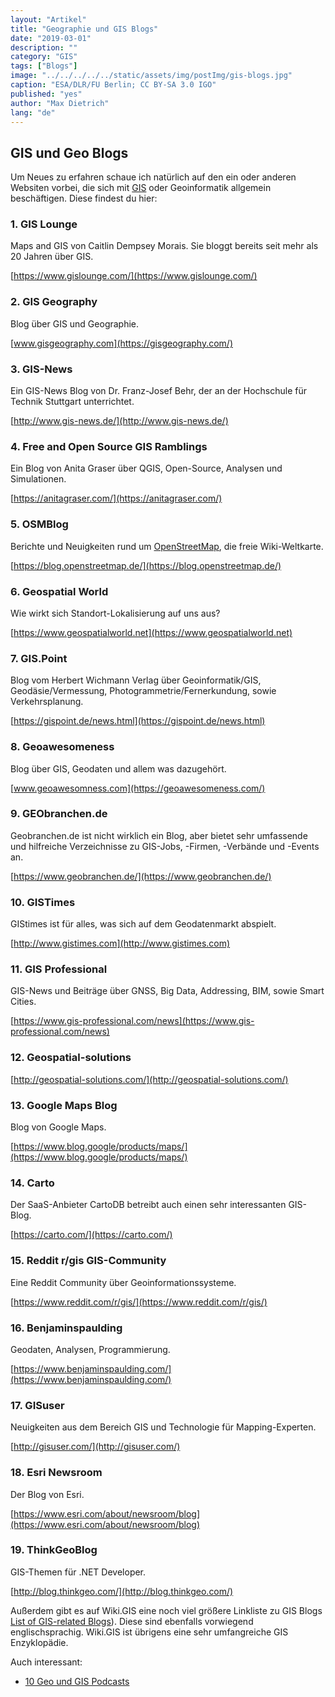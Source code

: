 ```yaml
---
layout: "Artikel"
title: "Geographie und GIS Blogs"
date: "2019-03-01"
description: ""
category: "GIS"
tags: ["Blogs"]
image: "../../../../../static/assets/img/postImg/gis-blogs.jpg"
caption: "ESA/DLR/FU Berlin; CC BY-SA 3.0 IGO"
published: "yes"
author: "Max Dietrich"
lang: "de"
---
```


## [](#gis-und-geo-blogs)GIS und Geo Blogs

Um Neues zu erfahren schaue ich natürlich auf den ein oder anderen Websiten vorbei, die sich mit [GIS](/gis/was-ist-gis "Was ist GIS?") oder Geoinformatik allgemein beschäftigen. Diese findest du hier:

### [](#1-gis-lounge)1\. GIS Lounge

Maps and GIS von Caitlin Dempsey Morais. Sie bloggt bereits seit mehr als 20 Jahren über GIS.

[https://www.gislounge.com/](https://www.gislounge.com/)

### [](#2-gis-geography)2\. GIS Geography

Blog über GIS und Geographie.

[www.gisgeography.com](https://gisgeography.com/)

### [](#3-gis-news)3\. GIS-News

Ein GIS-News Blog von Dr. Franz-Josef Behr, der an der Hochschule für Technik Stuttgart unterrichtet.

[http://www.gis-news.de/](http://www.gis-news.de/)

### [](#4-free-and-open-source-gis-ramblings)4\. Free and Open Source GIS Ramblings

Ein Blog von Anita Graser über QGIS, Open-Source, Analysen und Simulationen.

[https://anitagraser.com/](https://anitagraser.com/)

### [](#5-osmblog)5\. OSMBlog

Berichte und Neuigkeiten rund um [OpenStreetMap](http://openstreetmap.de), ​die freie Wiki-Weltkarte.

[https://blog.openstreetmap.de/](https://blog.openstreetmap.de/)

### [](#6-geospatial-world)6\. Geospatial World

Wie wirkt sich Standort-Lokalisierung auf uns aus?

[https://www.geospatialworld.net](https://www.geospatialworld.net)

### [](#7-gispoint)7\. GIS.Point

Blog vom Herbert Wichmann Verlag über Geoinformatik/GIS, Geodäsie/Vermessung, Photogrammetrie/Fernerkundung, sowie Verkehrsplanung.

[https://gispoint.de/news.html](https://gispoint.de/news.html)

### [](#8-geoawesomeness)8\. Geoawesomeness

Blog über GIS, Geodaten und allem was dazugehört.

[www.geoawesomness.com](https://geoawesomeness.com/)

### [](#9-geobranchende)9\. GEObranchen.de

Geobranchen.de ist nicht wirklich ein Blog, aber bietet sehr umfassende und hilfreiche Verzeichnisse zu GIS-Jobs, -Firmen, -Verbände und -Events an.

[https://www.geobranchen.de/](https://www.geobranchen.de/)

### [](#10-gistimes)10\. GISTimes

GIStimes ist für alles, was sich auf dem Geodatenmarkt abspielt.

[http://www.gistimes.com](http://www.gistimes.com)

### [](#11-gis-professional)11\. GIS Professional

GIS-News und Beiträge über GNSS, Big Data, Addressing, BIM, sowie Smart Cities.

[https://www.gis-professional.com/news](https://www.gis-professional.com/news)

### [](#12-geospatial-solutions)12\. Geospatial-solutions

[http://geospatial-solutions.com/](http://geospatial-solutions.com/)

### [](#13-google-maps-blog)13\. Google Maps Blog

Blog von Google Maps.

[https://www.blog.google/products/maps/](https://www.blog.google/products/maps/)

### [](#14-carto)14\. Carto

Der SaaS-Anbieter CartoDB betreibt auch einen sehr interessanten GIS-Blog.

[https://carto.com/](https://carto.com/)

### [](#15-reddit-rgis-gis-community)15\. Reddit r/gis GIS-Community

Eine Reddit Community über Geoinformationssysteme.

[https://www.reddit.com/r/gis/](https://www.reddit.com/r/gis/)

### [](#16-benjaminspaulding)16\. Benjaminspaulding

Geodaten, Analysen, Programmierung.

[https://www.benjaminspaulding.com/](https://www.benjaminspaulding.com/)

### [](#17-gisuser)17\. GISuser

Neuigkeiten aus dem Bereich GIS und Technologie für Mapping-Experten.

[http://gisuser.com/](http://gisuser.com/)

### [](#18-esri-newsroom)18\. Esri Newsroom

Der Blog von Esri.

[https://www.esri.com/about/newsroom/blog](https://www.esri.com/about/newsroom/blog)

### [](#19-thinkgeoblog)19\. ThinkGeoBlog

GIS-Themen für .NET Developer.

[http://blog.thinkgeo.com/](http://blog.thinkgeo.com/)

Außerdem gibt es auf Wiki.GIS eine noch viel größere Linkliste zu GIS Blogs [List of GIS-related Blogs](http://wiki.gis.com/wiki/index.php/List_of_GIS-related_Blogs)). Diese sind ebenfalls vorwiegend englischsprachig. Wiki.GIS ist übrigens eine sehr umfangreiche GIS Enzyklopädie.

Auch interessant:

*   [10 Geo und GIS Podcasts](https://www.gis-netzwerk.com/nuetzliche-links/10-geo-und-gis-podcasts-um-auf-dem-aktuellen-stand-zu-bleiben/)